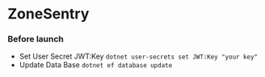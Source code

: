 # ZoneSentry
### Before launch
- Set User Secret JWT:Key `dotnet user-secrets set JWT:Key "your key"`
- Update Data Base `dotnet ef database update`
